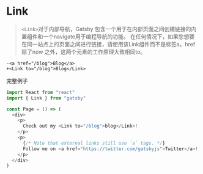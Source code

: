 # Link
> `<Link>`对于内部导航，Gatsby 包含一个用于在内部页面之间创建链接的内置组件和一个navigate用于编程导航的功能。
> 在任何情况下，如果您想要在同一站点上的页面之间进行链接，请使用该Link组件而不是标签a。href除了now 之外，这两个元素的工作原理大致相同to。

```
-<a href="/blog">Blog</a>
+<Link to="/blog">Blog</Link>
```
完整例子
```javascript
import React from "react"
import { Link } from "gatsby"

const Page = () => (
  <div>
    <p>
      Check out my <Link to="/blog">blog</Link>!
    </p>
    <p>
      {/* Note that external links still use `a` tags. */}
      Follow me on <a href="https://twitter.com/gatsbyjs">Twitter</a>!
    </p>
  </div>
)
```